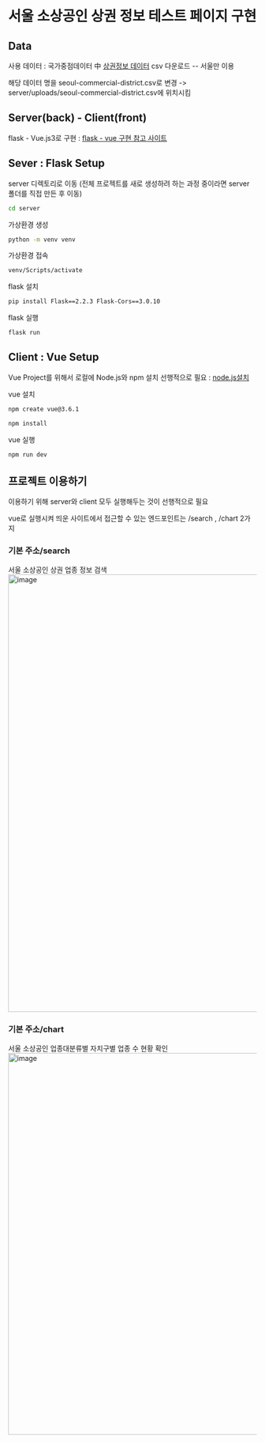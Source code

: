 # 서울 소상공인 상권 정보 테스트 페이지 구현

## Data
사용 데이터 : 국가중점데이터 中 [상권정보 데이터](https://www.data.go.kr/data/15083033/fileData.do) csv 다운로드 -- 서울만 이용

해당 데이터 명을 seoul-commercial-district.csv로 변경 -> server/uploads/seoul-commercial-district.csv에 위치시킴

## Server(back) - Client(front)

flask - Vue.js3로 구현 : [flask - vue 구현 참고 사이트](https://testdriven.io/blog/developing-a-single-page-app-with-flask-and-vuejs/)


## Sever : Flask Setup

server 디렉토리로 이동 (전체 프로젝트를 새로 생성하려 하는 과정 중이라면 server 폴더를 직접 만든 후 이동)
```sh
cd server
```
가상환경 생성
```sh
python -m venv venv
```
가상환경 접속
```sh
venv/Scripts/activate
```

flask 설치
```sh
pip install Flask==2.2.3 Flask-Cors==3.0.10
```
flask 실행
```sh
flask run
```



## Client : Vue Setup
Vue Project를 위해서 로컬에 Node.js와 npm 설치 선행적으로 필요 : [node.js설치](https://nodejs.org/ko)


vue 설치
```sh
npm create vue@3.6.1
```
```sh
npm install
```
vue 실행
```sh
npm run dev
```

## 프로젝트 이용하기
이용하기 위해 server와 client 모두 실행해두는 것이 선행적으로 필요


vue로 실행시켜 띄운 사이트에서 접근할 수 있는 엔드포인트는 /search , /chart 2가지

### 기본 주소/search 
서울 소상공인 상권 업종 정보 검색
<img width="885" alt="image" src="https://github.com/CHOIEUNHYE/seoul-commercial/assets/68359686/a5591336-ca7e-40b1-9dbd-9195550d49b5">

### 기본 주소/chart
서울 소상공인 업종대분류별 자치구별 업종 수 현황 확인 
<img width="772" alt="image" src="https://github.com/CHOIEUNHYE/seoul-commercial/assets/68359686/b86d8c01-1681-49cb-b4fc-c9c3dd787719">




